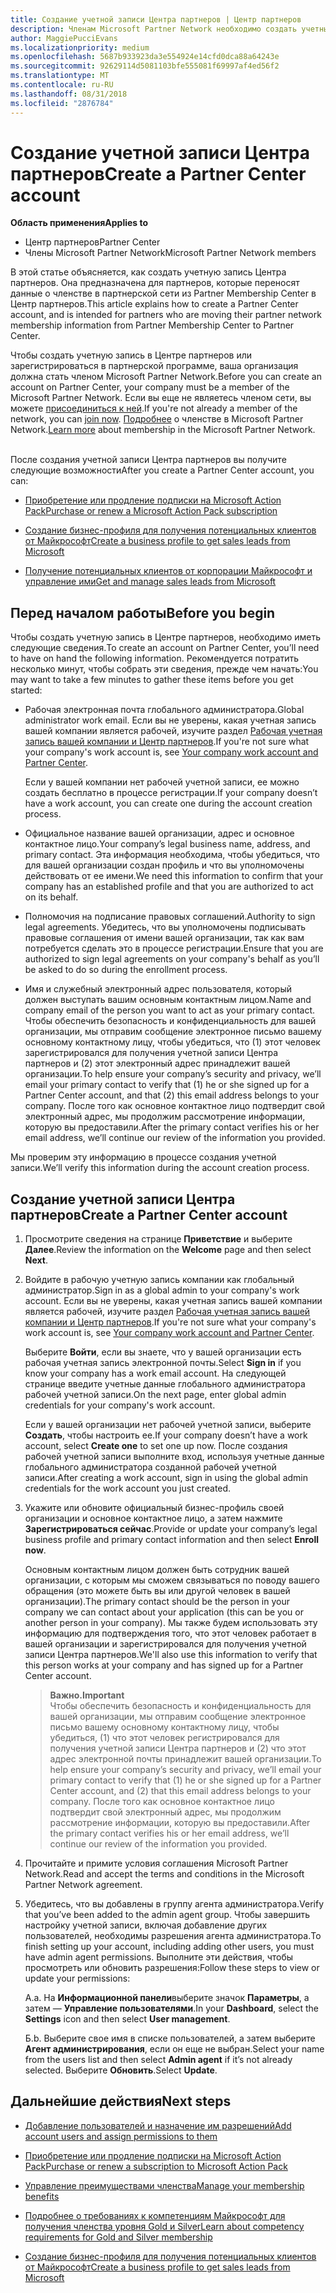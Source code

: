 ```yaml
---
title: Создание учетной записи Центра партнеров | Центр партнеров
description: Членам Microsoft Partner Network необходимо создать учетные записи Центра партнеров и бизнес-профиль для управления преимущества и компетенциями.
author: MaggiePucciEvans
ms.localizationpriority: medium
ms.openlocfilehash: 5687b933923da3e554924e14cfd0dca88a64243e
ms.sourcegitcommit: 92629114d5081103bfe555081f69997af4ed56f2
ms.translationtype: MT
ms.contentlocale: ru-RU
ms.lasthandoff: 08/31/2018
ms.locfileid: "2876784"
---
```

# <a name="create-a-partner-center-account"></a><span data-ttu-id="42033-103">Создание учетной записи Центра партнеров</span><span class="sxs-lookup"><span data-stu-id="42033-103">Create a Partner Center account</span></span>

**<span data-ttu-id="42033-104">Область применения</span><span class="sxs-lookup"><span data-stu-id="42033-104">Applies to</span></span>**

-   <span data-ttu-id="42033-105">Центр партнеров</span><span class="sxs-lookup"><span data-stu-id="42033-105">Partner Center</span></span>
-   <span data-ttu-id="42033-106">Члены Microsoft Partner Network</span><span class="sxs-lookup"><span data-stu-id="42033-106">Microsoft Partner Network members</span></span>


<span data-ttu-id="42033-107">В этой статье объясняется, как создать учетную запись Центра партнеров. Она предназначена для партнеров, которые переносят данные о членстве в партнерской сети из Partner Membership Center в Центр партнеров.</span><span class="sxs-lookup"><span data-stu-id="42033-107">This article explains how to create a Partner Center account, and is intended for partners who are moving their partner network membership information from Partner Membership Center to Partner Center.</span></span> 

<span data-ttu-id="42033-108">Чтобы создать учетную запись в Центре партнеров или зарегистрироваться в партнерской программе, ваша организация должна стать членом Microsoft Partner Network.</span><span class="sxs-lookup"><span data-stu-id="42033-108">Before you can create an account on Partner Center, your company must be a member of the Microsoft Partner Network.</span></span> <span data-ttu-id="42033-109">Если вы еще не являетесь членом сети, вы можете [присоединиться к ней](https://partners.microsoft.com/PartnerProgram/simplifiedenrollment.aspx).</span><span class="sxs-lookup"><span data-stu-id="42033-109">If you're not already a member of the network, you can [join now](https://partners.microsoft.com/PartnerProgram/simplifiedenrollment.aspx).</span></span>  <span data-ttu-id="42033-110">[Подробнее](https://partner.microsoft.com/membership) о членстве в Microsoft Partner Network.</span><span class="sxs-lookup"><span data-stu-id="42033-110">[Learn more](https://partner.microsoft.com/membership) about membership in the Microsoft Partner Network.</span></span>  

<span data-ttu-id="42033-111">После создания учетной записи Центра партнеров вы получите следующие возможности</span><span class="sxs-lookup"><span data-stu-id="42033-111">After you create a Partner Center account, you can:</span></span>

-   [<span data-ttu-id="42033-112">Приобретение или продление подписки на Microsoft Action Pack</span><span class="sxs-lookup"><span data-stu-id="42033-112">Purchase or renew a Microsoft Action Pack subscription</span></span>](mpn-get-action-pack.md)

-   [<span data-ttu-id="42033-113">Создание бизнес-профиля для получения потенциальных клиентов от Майкрософт</span><span class="sxs-lookup"><span data-stu-id="42033-113">Create a business profile to get sales leads from Microsoft</span></span>](create-a-marketing-profile.md)

-   [<span data-ttu-id="42033-114">Получение потенциальных клиентов от корпорации Майкрософт и управление ими</span><span class="sxs-lookup"><span data-stu-id="42033-114">Get and manage sales leads from Microsoft</span></span>](responding-to-referrals.md)

## <a name="before-you-begin"></a><span data-ttu-id="42033-115">Перед началом работы</span><span class="sxs-lookup"><span data-stu-id="42033-115">Before you begin</span></span>

<span data-ttu-id="42033-116">Чтобы создать учетную запись в Центре партнеров, необходимо иметь следующие сведения.</span><span class="sxs-lookup"><span data-stu-id="42033-116">To create an account on Partner Center, you’ll need to have on hand the following information.</span></span> <span data-ttu-id="42033-117">Рекомендуется потратить несколько минут, чтобы собрать эти сведения, прежде чем начать:</span><span class="sxs-lookup"><span data-stu-id="42033-117">You may want to take a few minutes to gather these items before you get started:</span></span>

-   <span data-ttu-id="42033-118">Рабочая электронная почта глобального администратора.</span><span class="sxs-lookup"><span data-stu-id="42033-118">Global administrator work email.</span></span> <span data-ttu-id="42033-119">Если вы не уверены, какая учетная запись вашей компании является рабочей, изучите раздел [Рабочая учетная запись вашей компании и Центр партнеров](azure-active-directory-tenants-and-partner-center.md).</span><span class="sxs-lookup"><span data-stu-id="42033-119">If you're not sure what your company's work account is, see [Your company work account and Partner Center](azure-active-directory-tenants-and-partner-center.md).</span></span>

    <span data-ttu-id="42033-120">Если у вашей компании нет рабочей учетной записи, ее можно создать бесплатно в процессе регистрации.</span><span class="sxs-lookup"><span data-stu-id="42033-120">If your company doesn’t have a work account, you can create one during the account creation process.</span></span> 

-   <span data-ttu-id="42033-121">Официальное название вашей организации, адрес и основное контактное лицо.</span><span class="sxs-lookup"><span data-stu-id="42033-121">Your company’s legal business name, address, and primary contact.</span></span> <span data-ttu-id="42033-122">Эта информация необходима, чтобы убедиться, что для вашей организации создан профиль и что вы уполномочены действовать от ее имени.</span><span class="sxs-lookup"><span data-stu-id="42033-122">We need this information to confirm that your company has an established profile and that you are authorized to act on its behalf.</span></span> 

-   <span data-ttu-id="42033-123">Полномочия на подписание правовых соглашений.</span><span class="sxs-lookup"><span data-stu-id="42033-123">Authority to sign legal agreements.</span></span> <span data-ttu-id="42033-124">Убедитесь, что вы уполномочены подписывать правовые соглашения от имени вашей организации, так как вам потребуется сделать это в процессе регистрации.</span><span class="sxs-lookup"><span data-stu-id="42033-124">Ensure that you are authorized to sign legal agreements on your company's behalf as you’ll be asked to do so during the enrollment process.</span></span>

-   <span data-ttu-id="42033-125">Имя и служебный электронный адрес пользователя, который должен выступать вашим основным контактным лицом.</span><span class="sxs-lookup"><span data-stu-id="42033-125">Name and company email of the person you want to act as your primary contact.</span></span> <span data-ttu-id="42033-126">Чтобы обеспечить безопасность и конфиденциальность для вашей организации, мы отправим сообщение электронное письмо вашему основному контактному лицу, чтобы убедиться, что (1) этот человек зарегистрировался для получения учетной записи Центра партнеров и (2) этот электронный адрес принадлежит вашей организации.</span><span class="sxs-lookup"><span data-stu-id="42033-126">To help ensure your company’s security and privacy, we’ll email your primary contact to verify that (1) he or she signed up for a Partner Center account, and that (2) this email address belongs to your company.</span></span> <span data-ttu-id="42033-127">После того как основное контактное лицо подтвердит свой электронный адрес, мы продолжим рассмотрение информации, которую вы предоставили.</span><span class="sxs-lookup"><span data-stu-id="42033-127">After the primary contact verifies his or her email address, we’ll continue our review of the information you provided.</span></span>

<span data-ttu-id="42033-128">Мы проверим эту информацию в процессе создания учетной записи.</span><span class="sxs-lookup"><span data-stu-id="42033-128">We’ll verify this information during the account creation process.</span></span> 
 
## <a name="create-a-partner-center-account"></a><span data-ttu-id="42033-129">Создание учетной записи Центра партнеров</span><span class="sxs-lookup"><span data-stu-id="42033-129">Create a Partner Center account</span></span>

1.  <span data-ttu-id="42033-130">Просмотрите сведения на странице **Приветствие** и выберите **Далее**.</span><span class="sxs-lookup"><span data-stu-id="42033-130">Review the information on the **Welcome** page and then select **Next**.</span></span>

2.  <span data-ttu-id="42033-131">Войдите в рабочую учетную запись компании как глобальный администратор.</span><span class="sxs-lookup"><span data-stu-id="42033-131">Sign in as a global admin to your company's work account.</span></span> <span data-ttu-id="42033-132">Если вы не уверены, какая учетная запись вашей компании является рабочей, изучите раздел [Рабочая учетная запись вашей компании и Центр партнеров](azure-active-directory-tenants-and-partner-center.md).</span><span class="sxs-lookup"><span data-stu-id="42033-132">If you're not sure what your company's work account is, see [Your company work account and Partner Center](azure-active-directory-tenants-and-partner-center.md).</span></span>

    <span data-ttu-id="42033-133">Выберите **Войти**, если вы знаете, что у вашей организации есть рабочая учетная запись электронной почты.</span><span class="sxs-lookup"><span data-stu-id="42033-133">Select **Sign in** if you know your company has a work email account.</span></span> <span data-ttu-id="42033-134">На следующей странице введите учетные данные глобального администратора рабочей учетной записи.</span><span class="sxs-lookup"><span data-stu-id="42033-134">On the next page, enter global admin credentials for your company's work account.</span></span> 

    <span data-ttu-id="42033-135">Если у вашей организации нет рабочей учетной записи, выберите **Создать**, чтобы настроить ее.</span><span class="sxs-lookup"><span data-stu-id="42033-135">If your company doesn’t have a work account, select **Create one** to set one up now.</span></span> <span data-ttu-id="42033-136">После создания рабочей учетной записи выполните вход, используя учетные данные глобального администратора созданной рабочей учетной записи.</span><span class="sxs-lookup"><span data-stu-id="42033-136">After creating a work account, sign in using the global admin credentials for the work account you just created.</span></span>

3.  <span data-ttu-id="42033-137">Укажите или обновите официальный бизнес-профиль своей организации и основное контактное лицо, а затем нажмите **Зарегистрироваться сейчас**.</span><span class="sxs-lookup"><span data-stu-id="42033-137">Provide or update your company’s legal business profile and primary contact information and then select **Enroll now**.</span></span> 

    <span data-ttu-id="42033-138">Основным контактным лицом должен быть сотрудник вашей организации, с которым мы сможем связываться по поводу вашего обращения (это можете быть вы или другой человек в вашей организации).</span><span class="sxs-lookup"><span data-stu-id="42033-138">The primary contact should be the person in your company we can contact about your application (this can be you or another person in your company).</span></span> <span data-ttu-id="42033-139">Мы также будем использовать эту информацию для подтверждения того, что этот человек работает в вашей организации и зарегистрировался для получения учетной записи Центра партнеров.</span><span class="sxs-lookup"><span data-stu-id="42033-139">We'll also use this information to verify that this person works at your company and has signed up for a Partner Center account.</span></span>

    >**<span data-ttu-id="42033-140">Важно.</span><span class="sxs-lookup"><span data-stu-id="42033-140">Important</span></span>**<br> <span data-ttu-id="42033-141">Чтобы обеспечить безопасность и конфиденциальность для вашей организации, мы отправим сообщение электронное письмо вашему основному контактному лицу, чтобы убедиться, (1) что этот человек регистрировался для получения учетной записи Центра партнеров и (2) что этот адрес электронной почты принадлежит вашей организации.</span><span class="sxs-lookup"><span data-stu-id="42033-141">To help ensure your company’s security and privacy, we’ll email your primary contact to verify that (1) he or she signed up for a Partner Center account, and (2) that this email address belongs to your company.</span></span> <span data-ttu-id="42033-142">После того как основное контактное лицо подтвердит свой электронный адрес, мы продолжим рассмотрение информации, которую вы предоставили.</span><span class="sxs-lookup"><span data-stu-id="42033-142">After the primary contact verifies his or her email address, we’ll continue our review of the information you provided.</span></span>

4.  <span data-ttu-id="42033-143">Прочитайте и примите условия соглашения Microsoft Partner Network.</span><span class="sxs-lookup"><span data-stu-id="42033-143">Read and accept the terms and conditions in the Microsoft Partner Network agreement.</span></span> 

5.  <span data-ttu-id="42033-144">Убедитесь, что вы добавлены в группу агента администратора.</span><span class="sxs-lookup"><span data-stu-id="42033-144">Verify that you’ve been added to the admin agent group.</span></span> <span data-ttu-id="42033-145">Чтобы завершить настройку учетной записи, включая добавление других пользователей, необходимы разрешения агента администратора.</span><span class="sxs-lookup"><span data-stu-id="42033-145">To finish setting up your account, including adding other users, you must have admin agent permissions.</span></span> <span data-ttu-id="42033-146">Выполните эти действия, чтобы просмотреть или обновить разрешения:</span><span class="sxs-lookup"><span data-stu-id="42033-146">Follow these steps to view or update your permissions:</span></span>

    <span data-ttu-id="42033-147">А.</span><span class="sxs-lookup"><span data-stu-id="42033-147">a.</span></span> <span data-ttu-id="42033-148">На **Информационной панели**выберите значок **Параметры**, а затем — **Управление пользователями**.</span><span class="sxs-lookup"><span data-stu-id="42033-148">In your **Dashboard**, select the **Settings** icon and then select **User management**.</span></span>  

    <span data-ttu-id="42033-149">Б.</span><span class="sxs-lookup"><span data-stu-id="42033-149">b.</span></span> <span data-ttu-id="42033-150">Выберите свое имя в списке пользователей, а затем выберите **Агент администрирования**, если он еще не выбран.</span><span class="sxs-lookup"><span data-stu-id="42033-150">Select your name from the users list and then select **Admin agent** if it’s not already selected.</span></span> <span data-ttu-id="42033-151">Выберите **Обновить**.</span><span class="sxs-lookup"><span data-stu-id="42033-151">Select **Update**.</span></span>  

## <a name="next-steps"></a><span data-ttu-id="42033-152">Дальнейшие действия</span><span class="sxs-lookup"><span data-stu-id="42033-152">Next steps</span></span>

-   [<span data-ttu-id="42033-153">Добавление пользователей и назначение им разрешений</span><span class="sxs-lookup"><span data-stu-id="42033-153">Add account users and assign permissions to them</span></span>](create-user-accounts-and-set-permissions.md)

-   [<span data-ttu-id="42033-154">Приобретение или продление подписки на Microsoft Action Pack</span><span class="sxs-lookup"><span data-stu-id="42033-154">Purchase or renew a subscription to Microsoft Action Pack</span></span>](mpn-get-action-pack.md)

-   [<span data-ttu-id="42033-155">Управление преимуществами членства</span><span class="sxs-lookup"><span data-stu-id="42033-155">Manage your membership benefits</span></span>](manage-your-partner-network-benefits.md)

-   [<span data-ttu-id="42033-156">Подробнее о требованиях к компетенциям Майкрософт для получения членства уровня Gold и Silver</span><span class="sxs-lookup"><span data-stu-id="42033-156">Learn about competency requirements for Gold and Silver membership</span></span>](https://partner.microsoft.com/membership/competencies)

-   [<span data-ttu-id="42033-157">Создание бизнес-профиля для получения потенциальных клиентов от Майкрософт</span><span class="sxs-lookup"><span data-stu-id="42033-157">Create a business profile to get sales leads from Microsoft</span></span>](create-a-marketing-profile.md)